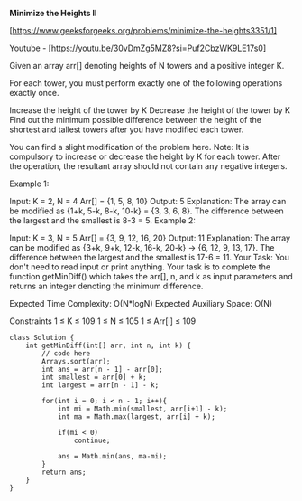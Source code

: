 **Minimize the Heights II**

[https://www.geeksforgeeks.org/problems/minimize-the-heights3351/1]

Youtube - [https://youtu.be/30vDmZg5MZ8?si=Puf2CbzWK9LE17s0]

Given an array arr[] denoting heights of N towers and a positive integer K.

For each tower, you must perform exactly one of the following operations exactly once.

Increase the height of the tower by K
Decrease the height of the tower by K
Find out the minimum possible difference between the height of the shortest and tallest towers after you have modified each tower.

You can find a slight modification of the problem here.
Note: It is compulsory to increase or decrease the height by K for each tower. After the operation, the resultant array should not contain any negative integers.

Example 1:

Input:
K = 2, N = 4
Arr[] = {1, 5, 8, 10}
Output:
5
Explanation:
The array can be modified as 
{1+k, 5-k, 8-k, 10-k} = {3, 3, 6, 8}. 
The difference between 
the largest and the smallest is 8-3 = 5.
Example 2:

Input:
K = 3, N = 5
Arr[] = {3, 9, 12, 16, 20}
Output:
11
Explanation:
The array can be modified as
{3+k, 9+k, 12-k, 16-k, 20-k} -> {6, 12, 9, 13, 17}. 
The difference between 
the largest and the smallest is 17-6 = 11. 
Your Task:
You don't need to read input or print anything. Your task is to complete the function getMinDiff() which takes the arr[], n, and k as input parameters and returns an integer denoting the minimum difference.

Expected Time Complexity: O(N*logN)
Expected Auxiliary Space: O(N)

Constraints
1 ≤ K ≤ 109
1 ≤ N ≤ 105
1 ≤ Arr[i] ≤ 109

```
class Solution {
    int getMinDiff(int[] arr, int n, int k) {
        // code here
        Arrays.sort(arr);
        int ans = arr[n - 1] - arr[0];
        int smallest = arr[0] + k;
        int largest = arr[n - 1] - k;
        
        for(int i = 0; i < n - 1; i++){
            int mi = Math.min(smallest, arr[i+1] - k);
            int ma = Math.max(largest, arr[i] + k);
            
            if(mi < 0)
                continue;
            
            ans = Math.min(ans, ma-mi);
        }
        return ans;
    }
}
```

